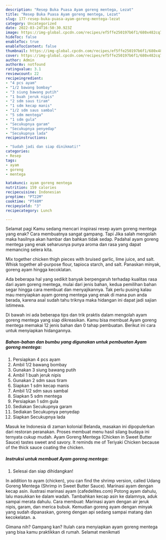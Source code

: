 ```yaml
---
description: "Resep Buka Puasa Ayam goreng mentega, Lezat"
title: "Resep Buka Puasa Ayam goreng mentega, Lezat"
slug: 177-resep-buka-puasa-ayam-goreng-mentega-lezat
category: Uncategorized
date: 2022-03-24T16:50:30.923Z
image: https://img-global.cpcdn.com/recipes/ef5ffe250197b6f1/680x482cq70/ayam-goreng-mentega-foto-resep-utama.jpg
hideToc: false
enableToc: true
enableTocContent: false
thumbnail: https://img-global.cpcdn.com/recipes/ef5ffe250197b6f1/680x482cq70/ayam-goreng-mentega-foto-resep-utama.jpg
cover: https://img-global.cpcdn.com/recipes/ef5ffe250197b6f1/680x482cq70/ayam-goreng-mentega-foto-resep-utama.jpg
author: Admin
authorAv: notfound
ratingvalue: 3.1
reviewcount: 22
recipeingredient:
- "4 pcs ayam"
- "1/2 bawang bombay"
- "3 siung bawang putih"
- "1 buah jeruk nipis"
- "2 sdm saus tiram"
- "1 sdm kecap manis"
- "1/2 sdm saus sambal"
- "5 sdm mentega"
- "1 sdm gula"
- "Secukupnya garam"
- "Secukupnya penyedap"
- "Secukupnya lada"
recipeinstructions:

- "Sudah jadi dan siap dinikmati!"
categories:
- Resep
tags:
- ayam
- goreng
- mentega

katakunci: ayam goreng mentega 
nutrition: 159 calories
recipecuisine: Indonesian
preptime: "PT22M"
cooktime: "PT48M"
recipeyield: "3"
recipecategory: Lunch

---
```



Selamat pagi Kamu sedang mencari inspirasi resep ayam goreng mentega yang enak? Cara membuatnya sangat gampang. Tapi Jika salah mengolah maka hasilnya akan hambar dan bahkan tidak sedap. Padahal ayam goreng mentega yang enak seharusnya punya aroma dan rasa yang dapat memancing selera kita.


Mix together chicken thigh pieces with bruised garlic, lime juice, and salt. Whisk together all-purpose flour, tapioca starch, and salt. Panaskan minyak, goreng ayam hingga kecoklatan.

Ada beberapa hal yang sedikit banyak berpengaruh terhadap kualitas rasa dari ayam goreng mentega, mulai dari jenis bahan, kedua pemilihan bahan segar hingga cara membuat dan menyajikannya. Tak perlu pusing kalau mau menyiapkan ayam goreng mentega yang enak di mana pun anda berada, karena asal sudah tahu triknya maka hidangan ini dapat jadi sajian istimewa.


Di bawah ini ada beberapa tips dan trik praktis dalam mengolah ayam goreng mentega yang siap dikreasikan. Kamu bisa membuat Ayam goreng mentega memakai 12 jenis bahan dan 0 tahap pembuatan. Berikut ini cara untuk menyiapkan hidangannya.

<!--inarticleads1-->

##### Bahan-bahan dan bumbu yang digunakan untuk pembuatan Ayam goreng mentega:

1. Persiapkan 4 pcs ayam
1. Ambil 1/2 bawang bombay
1. Gunakan 3 siung bawang putih
1. Ambil 1 buah jeruk nipis
1. Gunakan 2 sdm saus tiram
1. Siapkan 1 sdm kecap manis
1. Ambil 1/2 sdm saus sambal
1. Siapkan 5 sdm mentega
1. Persiapkan 1 sdm gula
1. Sediakan Secukupnya garam
1. Sediakan Secukupnya penyedap
1. Siapkan Secukupnya lada


Masuk ke Indonesia di zaman kolonial Belanda, masakan ini dipopulerkan dari restoran peranakan. Proses membuat menu hasil silang budaya ini ternyata cukup mudah. Ayam Goreng Mentega (Chicken in Sweet Butter Sauce) tastes sweet and savory. It reminds me of Teriyaki Chicken because of the thick sauce coating the chicken. 

<!--inarticleads2-->

##### Instruksi untuk membuat Ayam goreng mentega:


1. Selesai dan siap dihidangkan!

In addition to ayam (chicken), you can find the shrimp version, called Udang Goreng Mentega (Shrimp in Sweet Butter Sauce). Marinasi ayam dengan kecap asin. ilustrasi marinasi ayam (cafedelites.com) Potong ayam dahulu, lalu masukkan ke dalam wadah. Tambahkan kecap asin ke dalamnya, aduk sampai merata dahulu. Cara membuat: Marinasi ayam dengan air jeruk nipis, garam, dan merica bubuk. Kemudian goreng ayam dengan minyak yang sudah dipanaskan, goreng dengan api sedang sampai matang dan kecokelatan. a. 

Gimana nih? Gampang kan? Itulah cara menyiapkan ayam goreng mentega yang bisa kamu praktikkan di rumah. Selamat menikmati

